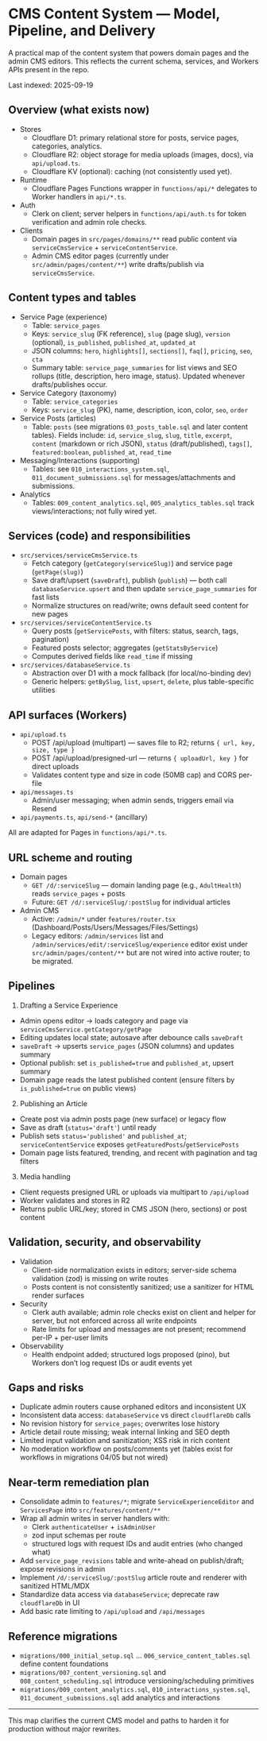 # CMS Content System — Model, Pipeline, and Delivery

A practical map of the content system that powers domain pages and the admin CMS editors. This reflects the current schema, services, and Workers APIs present in the repo.

Last indexed: 2025-09-19


## Overview (what exists now)

- Stores
  - Cloudflare D1: primary relational store for posts, service pages, categories, analytics.
  - Cloudflare R2: object storage for media uploads (images, docs), via `api/upload.ts`.
  - Cloudflare KV (optional): caching (not consistently used yet).
- Runtime
  - Cloudflare Pages Functions wrapper in `functions/api/*` delegates to Worker handlers in `api/*.ts`.
- Auth
  - Clerk on client; server helpers in `functions/api/auth.ts` for token verification and admin role checks.
- Clients
  - Domain pages in `src/pages/domains/**` read public content via `serviceCmsService` + `serviceContentService`.
  - Admin CMS editor pages (currently under `src/admin/pages/content/**`) write drafts/publish via `serviceCmsService`.


## Content types and tables

- Service Page (experience)
  - Table: `service_pages`
  - Keys: `service_slug` (FK reference), `slug` (page slug), `version` (optional), `is_published`, `published_at`, `updated_at`
  - JSON columns: `hero`, `highlights[]`, `sections[]`, `faq[]`, `pricing`, `seo`, `cta`
  - Summary table: `service_page_summaries` for list views and SEO rollups (title, description, hero image, status). Updated whenever drafts/publishes occur.
- Service Category (taxonomy)
  - Table: `service_categories`
  - Keys: `service_slug` (PK), name, description, icon, color, `seo`, `order`
- Service Posts (articles)
  - Table: `posts` (see migrations `03_posts_table.sql` and later content tables). Fields include: `id`, `service_slug`, `slug`, `title`, `excerpt`, `content` (markdown or rich JSON), `status` (draft/published), `tags[]`, `featured:boolean`, `published_at`, `read_time`
- Messaging/Interactions (supporting)
  - Tables: see `010_interactions_system.sql`, `011_document_submissions.sql` for messages/attachments and submissions.
- Analytics
  - Tables: `009_content_analytics.sql`, `005_analytics_tables.sql` track views/interactions; not fully wired yet.


## Services (code) and responsibilities

- `src/services/serviceCmsService.ts`
  - Fetch category (`getCategory(serviceSlug)`) and service page (`getPage(slug)`)
  - Save draft/upsert (`saveDraft`), publish (`publish`) — both call `databaseService.upsert` and then update `service_page_summaries` for fast lists
  - Normalize structures on read/write; owns default seed content for new pages
- `src/services/serviceContentService.ts`
  - Query posts (`getServicePosts`, with filters: status, search, tags, pagination)
  - Featured posts selector; aggregates (`getStatsByService`)
  - Computes derived fields like `read_time` if missing
- `src/services/databaseService.ts`
  - Abstraction over D1 with a mock fallback (for local/no-binding dev)
  - Generic helpers: `getBySlug`, `list`, `upsert`, `delete`, plus table-specific utilities


## API surfaces (Workers)

- `api/upload.ts`
  - POST /api/upload (multipart) — saves file to R2; returns `{ url, key, size, type }`
  - POST /api/upload/presigned-url — returns `{ uploadUrl, key }` for direct uploads
  - Validates content type and size in code (50MB cap) and CORS per-file
- `api/messages.ts`
  - Admin/user messaging; when admin sends, triggers email via Resend
- `api/payments.ts`, `api/send-*` (ancillary)

All are adapted for Pages in `functions/api/*.ts`.


## URL scheme and routing

- Domain pages
  - `GET /d/:serviceSlug` — domain landing page (e.g., `AdultHealth`) reads `service_pages` + posts
  - Future: `GET /d/:serviceSlug/:postSlug` for individual articles
- Admin CMS
  - Active: `/admin/*` under `features/router.tsx` (Dashboard/Posts/Users/Messages/Files/Settings)
  - Legacy editors: `/admin/services` list and `/admin/services/edit/:serviceSlug/experience` editor exist under `src/admin/pages/content/**` but are not wired into active router; to be migrated.


## Pipelines

1) Drafting a Service Experience
- Admin opens editor → loads category and page via `serviceCmsService.getCategory/getPage`
- Editing updates local state; autosave after debounce calls `saveDraft`
- `saveDraft` → upserts `service_pages` (JSON columns) and updates summary
- Optional publish: set `is_published=true` and `published_at`, upsert summary
- Domain page reads the latest published content (ensure filters by `is_published=true` on public views)

2) Publishing an Article
- Create post via admin posts page (new surface) or legacy flow
- Save as draft (`status='draft'`) until ready
- Publish sets `status='published'` and `published_at`; `serviceContentService` exposes `getFeaturedPosts`/`getServicePosts`
- Domain page lists featured, trending, and recent with pagination and tag filters

3) Media handling
- Client requests presigned URL or uploads via multipart to `/api/upload`
- Worker validates and stores in R2
- Returns public URL/key; stored in CMS JSON (hero, sections) or post content


## Validation, security, and observability

- Validation
  - Client-side normalization exists in editors; server-side schema validation (zod) is missing on write routes
  - Posts content is not consistently sanitized; use a sanitizer for HTML render surfaces
- Security
  - Clerk auth available; admin role checks exist on client and helper for server, but not enforced across all write endpoints
  - Rate limits for upload and messages are not present; recommend per-IP + per-user limits
- Observability
  - Health endpoint added; structured logs proposed (pino), but Workers don’t log request IDs or audit events yet


## Gaps and risks

- Duplicate admin routers cause orphaned editors and inconsistent UX
- Inconsistent data access: `databaseService` vs direct `cloudflareDb` calls
- No revision history for `service_pages`; overwrites lose history
- Article detail route missing; weak internal linking and SEO depth
- Limited input validation and sanitization; XSS risk in rich content
- No moderation workflow on posts/comments yet (tables exist for workflows in migrations 04/05 but not wired)


## Near-term remediation plan

- Consolidate admin to `features/*`; migrate `ServiceExperienceEditor` and `ServicesPage` into `src/features/content/**`
- Wrap all admin writes in server handlers with:
  - Clerk `authenticateUser` + `isAdminUser`
  - zod input schemas per route
  - structured logs with request IDs and audit entries (who changed what)
- Add `service_page_revisions` table and write-ahead on publish/draft; expose revisions in admin
- Implement `/d/:serviceSlug/:postSlug` article route and renderer with sanitized HTML/MDX
- Standardize data access via `databaseService`; deprecate raw `cloudflareDb` in UI
- Add basic rate limiting to `/api/upload` and `/api/messages`


## Reference migrations

- `migrations/000_initial_setup.sql` … `006_service_content_tables.sql` define content foundations
- `migrations/007_content_versioning.sql` and `008_content_scheduling.sql` introduce versioning/scheduling primitives
- `migrations/009_content_analytics.sql`, `010_interactions_system.sql`, `011_document_submissions.sql` add analytics and interactions


---

This map clarifies the current CMS model and paths to harden it for production without major rewrites.
